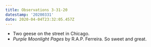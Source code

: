 ```yaml
---
title: Observations 3-31-20
datestamp: '20200331'
date: 2020-04-04T23:32:05.457Z
---
```

- Two geese on the street in Chicago.
- *Purple Moonlight Pages* by R.A.P. Ferreira. So sweet and great.
